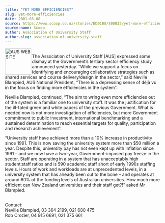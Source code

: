 ```yaml
---
title: "YET MORE EFFICIENCIES?"
slug: yet-more-efficiencies
date: 2001-08-08
source: https://www.scoop.co.nz/stories/ED0108/S00033/yet-more-efficiencies.htm
source-name: Scoop
author: Association of University Staff
author-slug: association-of-university-staff
---
```


<p><img align="left" width="85" height="85" src="http://www.aus.ac.nz/pictures/logo.gif" alt="AUS WEB SITE" border="0"><br>The Association of
University Staff [AUS] expressed some dismay at the
Government’s tertiary sector efficiency study announced
yesterday. “While we support a focus on identifying and
encouraging collaborative strategies such as shared services
and course delivery/design in the sector,” said Neville
Blampied, AUS National President, “There is a depressing
sense of déjà vu in the focus on finding more efficiencies
in the system”.</p>

<p>Neville Blampied, continued, “The aim to
wring even more efficiencies out of the system is a familiar
one to university staff. It was the justification for the
ill-fated green and white papers of the previous Government.
What is needed now is not more investigation of
efficiencies, but more Government commitment to public
investment, international benchmarking and a sustained
determination to reach essential targets for quality,
participation and research achievement”.</p>

<p>“University staff
have achieved more than a 10% increase in productivity since
1991. This is now saving the university system more than $50
million a year. Despite this, university pay has not even
kept up with inflation since 1991 – and we now have a
two-year, Government-imposed pay freeze in the sector. Staff
are operating in a system that has unacceptably high
student:staff ratios and is 590 academic staff short of
early 1990s staffing levels. Hours of work and workloads are
at unprecedented levels, in a university system that has
already been cut to the bone – and operates at around 60% of
the funding levels of Australian universities.  How much
more efficient can New Zealand universities and their staff
get?!” asked Mr Blampied.</p>

<p><br>Contact: <br>Neville
Blampied, 03 364 2199, 021 680 475<br>Rob Crozier, 04 915
6691, 021 375
661<br><p>
         
